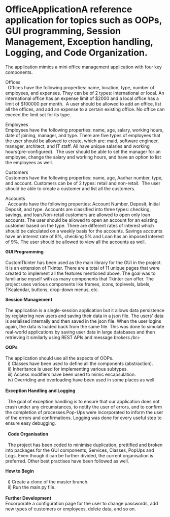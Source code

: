 # OfficeApplicationA reference application for topics such as OOPs, GUI programming, Session Management, Exception handling, Logging, and Code Organization.

The application mimics a mini office management application with four key components.

Offices</br> 
Offices have the following properties: name, location, type, number of employees, and expenses. They can be of 2 types: international or local. An international office has an expense limit of $2000 and a local office has a limit of $100000 per month. 
A user should be allowed to add an office, list all the offices, and add an expense to a certain existing office. No office can exceed the limit set for its type.

Employees</br>
Employees have the following properties: name, age, salary, working hours, date of joining, manager, and type. There are five types of employees that the user should be allowed to create, which are: maid, software engineer, manager, architect, and IT staff. All have unique salaries and working hours(pre-configured). 
The user should be able to set the manager for an employee, change the salary and working hours, and have an option to list the employees as well.

Customers</br>
Customers have the following properties: name, age, Aadhar number, type, and account. Customers can be of 2 types: retail and non-retail. 
The user should be able to create a customer and list all the customers.

Accounts</br> 
Accounts have the following properties: Account Number, Deposit, Initial Deposit, and type. Accounts are classified into three types: checking, savings, and loan.Non-retail customers are allowed to open only loan accounts. The user should be allowed to open an account for an existing customer based on the type. There are different rates of interest which should be calculated on a weekly basis for the accounts. Savings accounts have an interest rate of 8%, checking 5% and Loan has an imposed interest of 9%. The user should be allowed to view all the accounts as well.


**GUI Programming**</br>
</br>
CustomTkinter has been used as the main library for the GUI in the project. It is an extension of Tkinter. There are a total of 11 unique pages that were created to implement all the features mentioned above. The goal was to familiarise myself with as many components that Tkinter can offer. The project uses various components like frames, icons, toplevels, labels, TKcalendar, buttons, drop-down menus, etc.

**Session Management**</br>
</br>
The application is a single-session application but it allows data persistence by registering new users and saving their data in a json file. The users' data is serialised internally and then saved in the json file. When the user logins again, the data is loaded back from the same file. This was done to simulate real-world applications by saving user data in large databases and then retrieving it similarly using REST APIs and message brokers./br>

**OOPs**</br>
</br>
The application should use all the aspects of OOPs. </br> 
i) Classes have been used to define all the components (abstraction). </br> 
ii) Inheritance is used for implementing various subtypes. </br> 
iii) Access modifiers have been used to mimic encapsulation. </br> 
iv) Overriding and overloading have been used in some places as well. </br>
</br>
**Exception Handling and Logging** </br>
</br> 
The goal of exception handling is to ensure that our application does not crash under any circumstances, to notify the user of errors, and to confirm the completion of processes.Pop-Ups were incorporated to inform the user of the errors and confirmations. Logging was done for every useful step to ensure easy debugging. </br> 
</br> 
**Code Organisation**</br>
</br> 
The project has been coded to minimise duplication, prettified and broken into packages for the GUI components, Services, Classes, PopUps and Logs. Even though it can be further divided, the current organisation is preferred. Other best practises have been followed as well.

**How to Begin**</br>
</br> 
i) Create a clone of the master branch. </br> 
ii) Run the main.py file. </br>
</br>
**Further Development**
</br>
Encorporate a configuration page for the user to change passwords, add new types of customers or employees, delete data, and so on. 
</br>

